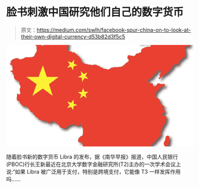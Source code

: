 # 脸书刺激中国研究他们自己的数字货币

> 原文：<https://medium.com/swlh/facebook-spur-china-on-to-look-at-their-own-digital-currency-d53b82d3f5c5>

![](img/d386a4a8c2415fa644d462cff42987b0.png)

随着脸书新的数字货币 Libra 的发布，据《南华早报》报道，中国人民银行(PBOC)行长王新最近在北京大学数字金融研究所(T2)主办的一次学术会议上说:“如果 Libra 被广泛用于支付，特别是跨境支付，它能像 T3 一样发挥作用吗……